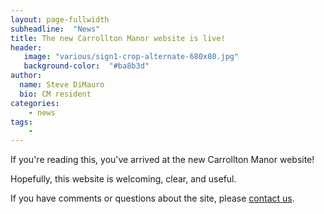 ```yaml
---
layout: page-fullwidth
subheadline:  "News"
title: The new Carrollton Manor website is live!
header:
   image: "various/sign1-crop-alternate-680x80.jpg"
   background-color:  "#ba8b3d"
author:
  name: Steve DiMauro
  bio: CM resident
categories:
    - news
tags:
    - 
---
```


If you're reading this, you've arrived at the new Carrollton Manor website!

Hopefully, this website is welcoming, clear, and useful.

If you have comments or questions about the site, please <a href="mailto:carrolltonmanorweb@gmail.com">contact us</a>.
